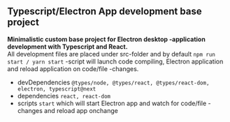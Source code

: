 ## Typescript/Electron App development base project

**Minimalistic custom base project for Electron desktop -application development with Typescript and React.**  
All development files are placed under src-folder and by default `npm run start / yarn start` -script will launch code compiling, Electron application and reload application on code/file -changes.

- devDependencies `@types/node, @types/react, @types/react-dom, electron, typescript@next`
- dependencies `react, react-dom`
- scripts `start` which will start Electron app and watch for code/file -changes and reload app onchange
